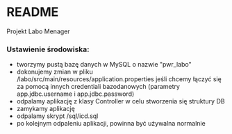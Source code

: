 # README #

Projekt Labo Menager

### Ustawienie środowiska: ###

* tworzymy pustą bazę danych w MySQL o nazwie "pwr_labo"
* dokonujemy zmian w pliku /labo/src/main/resources/application.properties jeśli chcemy łączyć się za pomocą innych credentiali bazodanowych (parametry app.jdbc.username i app.jdbc.password)
* odpalamy aplikację z klasy Controller w celu stworzenia się struktury DB
* zamykamy aplikację
* odpalamy skrypt /sql/icd.sql
* po kolejnym odpaleniu aplikacji, powinna być używalna normalnie